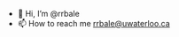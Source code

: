- 👋 Hi, I’m @rrbale
- 📫 How to reach me rrbale@uwaterloo.ca

<!---
rrbale/rrbale is a ✨ special ✨ repository because its `README.md` (this file) appears on your GitHub profile.
You can click the Preview link to take a look at your changes.
--->
